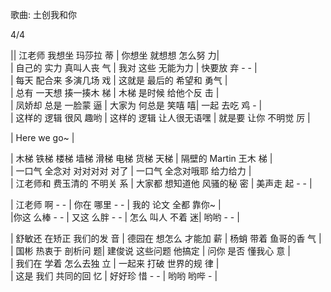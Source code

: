 

歌曲: 土创我和你

4/4

|| 江老师 我想坐 玛莎拉 蒂 | 你想坐 就想想 怎么努 力|   
|  自己的 实力 真叫人丧 气  |  我对 这些 无能为力 |  快要放 弃 - - |   
| 每天 配合来 多演几场 戏  |  这就是 最后的 希望和 勇气  |   
|  总有 一天想 揍一揍木 梯 |  木梯 是时候 给他个反 击 |   
| 凤娇却 总是 一脸蒙 逼 | 大家为 何总是 笑嘻 嘻| 一起 去吃 鸡 - |   
| 这样的 逻辑 很风 趣哟 | 这样的 逻辑 让人很无语嘿 | 就是要 让你 不明觉 厉 |      

| Here we go~ |   

| 木梯 铁梯 楼梯 墙梯 滑梯 电梯 货梯 天梯 | 隔壁的 Martin 王木 梯  |   
| 一口气 全念对 对对对对 对了 | 一口气 全念对哦耶 给力给力 |   
| 江老师和 费玉清的 不明关 系 | 大家都 想知道他 风骚的秘 密 | 美声走 起 - - |   

| 江老师 啊 - - | 你在 哪里 - - | 我的 论文 全都 靠你~ |   
|你这 么棒 - - | 又这 么胖  - - | 怎么 叫人  不着 迷| 哟哟 - - |   

| 舒敏还 在矫正 我们的发 音  | 德园在 想怎么 才能加 薪 | 杨蛸 带着 鱼哥的香 气 |   
| 国彬 热衷于 剖析问 题| 建俊说 这些问题 他搞定 | 问你 是否 懂我心 意 |   
| 我们在 学着 怎么去独 立 | 一起来 打破 世界的规 律  |   
| 这是 我们 共同的回 忆 |  好好珍 惜 - - | 哟哟 哟哔 -  |   